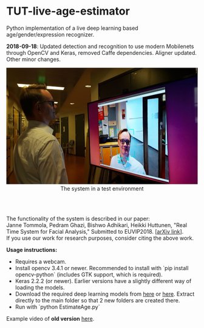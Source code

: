 # TUT-live-age-estimator
Python implementation of a live deep learning based age/gender/expression recognizer.

<b>2018-09-18</b>: Updated detection and recognition to use modern Mobilenets through OpenCV and Keras, removed Caffe dependencies. Aligner updated. Other minor changes.

<p align="center">
  <img src="doc/demo.jpg" width=544 height=306>
  <br>
   The system in a test environment
</p>
<br><br>

The functionality of the system is described in our paper:<br>
Janne Tommola, Pedram Ghazi, Bishwo Adhikari, Heikki Huttunen, "Real Time System for Facial Analysis," Submitted to EUVIP2018. [<a href="Real Time System for Facial Analysis">arXiv link</a>].<br>
If you use our work for research purposes, consider citing the above work.

<b>Usage instructions: </b>

<ul>
  <li>Requires a webcam.</li>
  <li> Install opencv 3.4.1 or newer. Recommended to install with `pip install opencv-python` (includes GTK support, which is required).</li>
  <li>Keras 2.2.2 (or newer). Earlier versions have a slightly different way of loading the models.</li>
<li>Download the required deep learning models from <a href="https://tutfi-my.sharepoint.com/:u:/g/personal/janne_tommola_tut_fi/EcrQbRgnsydApRFsmsUbPfABcEK0arXtCe796Bt1x7_U7g?e=fQJN7Z">here</a> or <a href="http://www.cs.tut.fi/~hehu/models.zip">here</a>. Extract directly to the main folder so that 2 new folders are created there.</li>
  <li>Run with `python EstimateAge.py`</li>
</ul>

Example video of <b>old version</b> <a href="https://youtu.be/Kfe5hKNwrCU">here</a>.


